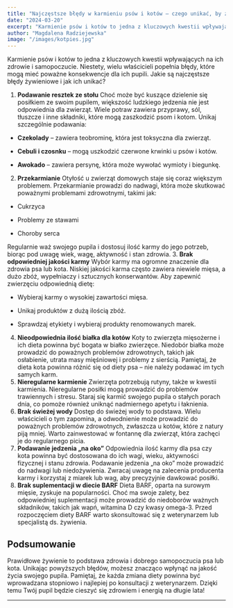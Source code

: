 ```yaml
---
title: "Najczęstsze błędy w karmieniu psów i kotów – czego unikać, by zadbać o zdrowie pupila?"
date: "2024-03-20"
excerpt: "Karmienie psów i kotów to jedna z kluczowych kwestii wpływających na ich zdrowie i samopoczucie."
author: "Magdalena Radziejewska"
image: "/images/kotpies.jpg"
---
```



Karmienie psów i kotów to jedna z kluczowych kwestii wpływających na ich zdrowie i samopoczucie. Niestety, wielu właścicieli popełnia błędy, które mogą mieć poważne konsekwencje dla ich pupili. Jakie są najczęstsze błędy żywieniowe i jak ich unikać?
1. **Podawanie resztek ze stołu** 
Choć może być kuszące dzielenie się posiłkiem ze swoim pupilem, większość ludzkiego jedzenia nie jest odpowiednia dla zwierząt. Wiele potraw zawiera przyprawy, sól, tłuszcze i inne składniki, które mogą zaszkodzić psom i kotom. Unikaj szczególnie podawania:
 
- **Czekolady**  – zawiera teobrominę, która jest toksyczna dla zwierząt.
 
- **Cebuli i czosnku**  – mogą uszkodzić czerwone krwinki u psów i kotów.
 
- **Awokado**  – zawiera persynę, która może wywołać wymioty i biegunkę.
2. **Przekarmianie** 
Otyłość u zwierząt domowych staje się coraz większym problemem. Przekarmianie prowadzi do nadwagi, która może skutkować poważnymi problemami zdrowotnymi, takimi jak:

- Cukrzyca

- Problemy ze stawami

- Choroby serca

Regularnie waż swojego pupila i dostosuj ilość karmy do jego potrzeb, biorąc pod uwagę wiek, wagę, aktywność i stan zdrowia.
3. **Brak odpowiedniej jakości karmy** 
Wybór karmy ma ogromne znaczenie dla zdrowia psa lub kota. Niskiej jakości karma często zawiera niewiele mięsa, a dużo zbóż, wypełniaczy i sztucznych konserwantów. Aby zapewnić zwierzęciu odpowiednią dietę:

- Wybieraj karmy o wysokiej zawartości mięsa.

- Unikaj produktów z dużą ilością zbóż.

- Sprawdzaj etykiety i wybieraj produkty renomowanych marek.
4. **Nieodpowiednia ilość białka dla kotów** 
Koty to zwierzęta mięsożerne i ich dieta powinna być bogata w białko zwierzęce. Niedobór białka może prowadzić do poważnych problemów zdrowotnych, takich jak osłabienie, utrata masy mięśniowej i problemy z sierścią. Pamiętaj, że dieta kota powinna różnić się od diety psa – nie należy podawać im tych samych karm.
5. **Nieregularne karmienie** 
Zwierzęta potrzebują rutyny, także w kwestii karmienia. Nieregularne posiłki mogą prowadzić do problemów trawiennych i stresu. Staraj się karmić swojego pupila o stałych porach dnia, co pomoże również uniknąć nadmiernego apetytu i łaknienia.
6. **Brak świeżej wody** 
Dostęp do świeżej wody to podstawa. Wielu właścicieli o tym zapomina, a odwodnienie może prowadzić do poważnych problemów zdrowotnych, zwłaszcza u kotów, które z natury piją mniej. Warto zainwestować w fontannę dla zwierząt, która zachęci je do regularnego picia.
7. **Podawanie jedzenia „na oko”** 
Odpowiednia ilość karmy dla psa czy kota powinna być dostosowana do ich wagi, wieku, aktywności fizycznej i stanu zdrowia. Podawanie jedzenia „na oko” może prowadzić do nadwagi lub niedożywienia. Zwracaj uwagę na zalecenia producenta karmy i korzystaj z miarek lub wag, aby precyzyjnie dawkować posiłki.
8. **Brak suplementacji w diecie BARF** 
Dieta BARF, oparta na surowym mięsie, zyskuje na popularności. Choć ma swoje zalety, bez odpowiedniej suplementacji może prowadzić do niedoborów ważnych składników, takich jak wapń, witamina D czy kwasy omega-3. Przed rozpoczęciem diety BARF warto skonsultować się z weterynarzem lub specjalistą ds. żywienia.

## Podsumowanie 

Prawidłowe żywienie to podstawa zdrowia i dobrego samopoczucia psa lub kota. Unikając powyższych błędów, możesz znacząco wpłynąć na jakość życia swojego pupila. Pamiętaj, że każda zmiana diety powinna być wprowadzana stopniowo i najlepiej po konsultacji z weterynarzem. Dzięki temu Twój pupil będzie cieszyć się zdrowiem i energią na długie lata!


---
